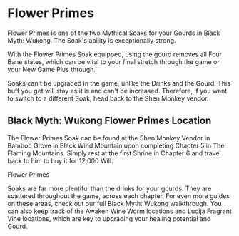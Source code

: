 # Flower Primes

Flower Primes is one of the two Mythical Soaks for your Gourds in Black Myth: Wukong. The Soak's ability is exceptionally strong. 

With the Flower Primes Soak equipped, using the gourd removes all Four Bane states, which can be vital to your final stretch through the game or your New Game Plus through. 

Soaks can't be upgraded in the game, unlike the Drinks and the Gourd. This buff you get will stay as it is and can't be increased. Therefore, if you want to switch to a different Soak, head back to the Shen Monkey vendor. 

## Black Myth: Wukong Flower Primes Location

The Flower Primes Soak can be found at the Shen Monkey Vendor in Bamboo Grove in Black Wind Mountain upon completing Chapter 5 in The Flaming Mountains. Simply rest at the first Shrine in Chapter 6 and travel back to him to buy it for 12,000 Will. 

Flower Primes

Soaks are far more plentiful than the drinks for your gourds. They are scattered throughout the game, across each chapter. For even more guides on these areas, check out our full Black Myth: Wukong walkthrough. You can also keep track of the Awaken Wine Worm locations and Luoija Fragrant Vine locations, which are key to upgrading your healing potential and Gourd.
